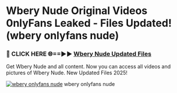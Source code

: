 # Wbery Nude Original Videos 0nlyFans Leaked - Files Updated! (wbery onlyfans nude)

<h3>🔴 CLICK HERE 🌐==►► <a href="https://tinyurl.com/2p9ay9w9" rel="nofollow">Wbery Nude Updated Files</a></h3>

Get Wbery Nude and all content. Now you can access all videos and pictures of Wbery Nude. New Updated Files 2025!

[![wbery onlyfans nude](https://i.imgur.com/KQgVmj3.gif)](https://tinyurl.com/2p9ay9w9)
wbery onlyfans nude